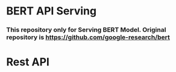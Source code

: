 # BERT API Serving 


### This repository only for Serving BERT Model. Original repository is https://github.com/google-research/bert

# Rest API
